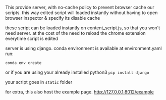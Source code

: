 This provide server, with no-cache policy to prevent browser cache our scripts.
this way edited script will loaded instantly without having to open browser inspector & specify its disable cache

these script can be loaded instantly on content_script.js, so that you won't need server. at the cost of the need to reload the chrome extension everytime script is edited


server is using django. conda environment is available at environment.yaml
run:

`conda env create`

or if you are using your already installed python3
`pip install django`



your script goes in `static` folder

for extra, this also host the example page. http://127.0.0.1:8012/example
